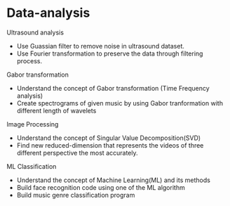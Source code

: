 # Data-analysis


Ultrasound analysis 
- Use Guassian filter to remove noise in ultrasound dataset. 
- Use Fourier transformation to preserve the data through filtering process. 

Gabor transformation
- Understand the concept of Gabor transformation (Time Frequency analysis)
- Create spectrograms of given music by using Gabor tranformation with different length of wavelets

Image Processing 
- Understand the concept of Singular Value Decomposition(SVD)
- Find new reduced-dimension that represents the videos of three different perspective the most accurately. 

ML Classification 
- Understand the concept of Machine Learning(ML) and its methods 
- Build face recognition code using one of the ML algorithm 
- Build music genre classification program 
